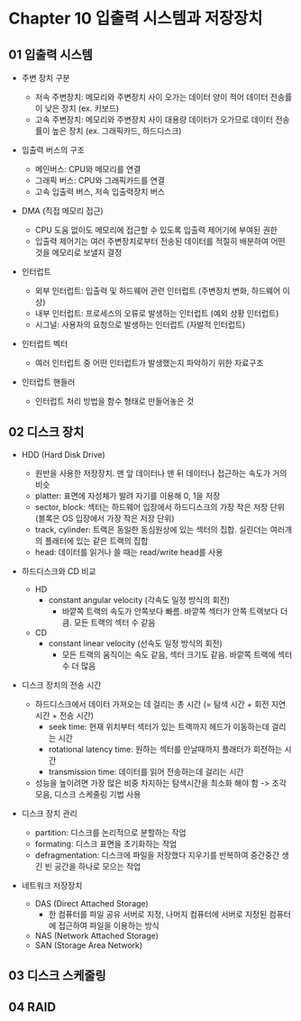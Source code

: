 # Chapter 10 입출력 시스템과 저장장치

## 01 입출력 시스템

* 주변 장치 구분
  - 저속 주변장치: 메모리와 주변장치 사이 오가는 데이터 양이 적어 데이터 전송률이 낮은 장치 (ex. 키보드)
  - 고속 주변장치: 메모리와 주변장치 사이 대용량 데이터가 오가므로 데이터 전송률이 높은 장치 (ex. 그래픽카드, 하드디스크)

* 입출력 버스의 구조
  - 메인버스: CPU와 메모리를 연결
  - 그래픽 버스: CPU와 그래픽카드를 연결
  - 고속 입출력 버스, 저속 입출력장치 버스

* DMA (직접 메모리 접근)
  - CPU 도움 없이도 메모리에 접근할 수 있도록 입출력 제어기에 부여된 권한
  - 입출력 제어기는 여러 주변장치로부터 전송된 데이터를 적절히 배분하여 어떤 것을 메모리로 보낼지 결정

* 인터럽트
  - 외부 인터럽트: 입출력 및 하드웨어 관련 인터럽트 (주변장치 변화, 하드웨어 이상)
  - 내부 인터럽트: 프로세스의 오류로 발생하는 인터럽트 (예외 상황 인터럽트)
  - 시그널: 사용자의 요청으로 발생하는 인터럽트 (자발적 인터럽트)

* 인터럽트 벡터
  - 여러 인터럽트 중 어떤 인터럽트가 발생했는지 파악하기 위한 자료구조

* 인터럽트 핸들러
  - 인터럽트 처리 방법을 함수 형태로 만들어놓은 것

## 02 디스크 장치

* HDD (Hard Disk Drive)
  - 원반을 사용한 저장장치. 맨 앞 데이터나 맨 뒤 데이터나 접근하는 속도가 거의 비슷
  - platter: 표면에 자성체가 발려 자기를 이용해 0, 1을 저장
  - sector, block: 섹터는 하드웨어 입장에서 하드디스크의 가장 작은 저장 단위 (블록은 OS 입장에서 가장 작은 저장 단위)
  - track, cylinder: 트랙은 동일한 동심원상에 있는 섹터의 집합. 실린더는 여러개의 플래터에 있는 같은 트랙의 집합
  - head: 데이터를 읽거나 쓸 때는 read/write head를 사용

* 하드디스크와 CD 비교
  - HD
    - constant angular velocity (각속도 일정 방식의 회전)
      - 바깥쪽 트랙의 속도가 안쪽보다 빠름. 바깥쪽 섹터가 안쪽 트랙보다 더 큼. 모든 트랙의 섹터 수 같음
  - CD
    - constant linear velocity (선속도 일정 방식의 회전)
      - 모든 트랙의 움직이는 속도 같음, 섹터 크기도 같음. 바깥쪽 트랙에 섹터 수 더 많음

* 디스크 장치의 전송 시간
  - 하드디스크에서 데이터 가져오는 데 걸리는 총 시간 (= 탐색 시간 + 회전 지연 시간 + 전송 시간)
    - seek time: 현재 위치부터 섹터가 있는 트랙까지 헤드가 이동하는데 걸리는 시간
    - rotational latency time: 원하는 섹터를 만날때까지 플래터가 회전하는 시간
    - transmission time: 데이터를 읽어 전송하는데 걸리는 시간
  - 성능을 높이려면 가장 많은 비중 차지하는 탐색시간을 최소화 해야 함 -> 조각 모음, 디스크 스케줄링 기법 사용

* 디스크 장치 관리
  - partition: 디스크를 논리적으로 분할하는 작업
  - formating: 디스크 표면을 초기화하는 작업
  - defragmentation: 디스크에 파일을 저장했다 지우기를 반복하여 중간중간 생긴 빈 공간을 하나로 모으는 작업

* 네트워크 저장장치
  - DAS (Direct Attached Storage)
    - 한 컴퓨터를 파일 공유 서버로 지정, 나머지 컴퓨터에 서버로 지정된 컴퓨터에 접근하여 파일을 이용하는 방식
  - NAS (Network Attached Storage)
  - SAN (Storage Area Network)


## 03 디스크 스케줄링


## 04 RAID
